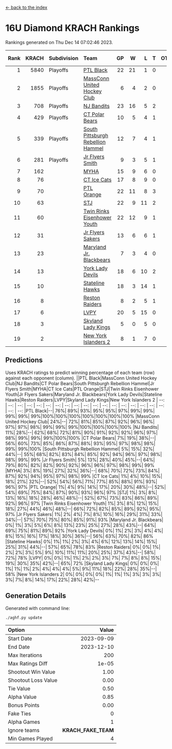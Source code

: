 [<- back to the index](readme.md)
# 16U Diamond KRACH Rankings
Rankings generated on Thu Dec 14 07:02:46 2023.

Rank|KRACH|Subdivision|Team|GP|W|L|T|OTW|OTL|SoS|Exp Wins|Win Diff
---:|---:|:---|:---|---:|---:|---:|---:|---:|---:|---:|---:|---:
1|5840|Playoffs|[PTL Black](https://gamesheetstats.com/seasons/3663/teams/140833/schedule)|22|21|1|0|2|0|344|21.8|-0.0
2|1855|Playoffs|[MassConn United Hockey Club](https://gamesheetstats.com/seasons/3663/teams/140835/schedule)|6|4|2|0|0|0|1893|4.8|-0.0
3|708|Playoffs|[NJ Bandits](https://gamesheetstats.com/seasons/3663/teams/140836/schedule)|23|16|5|2|0|2|759|17.8|-0.0
4|429|Playoffs|[CT Polar Bears](https://gamesheetstats.com/seasons/3663/teams/140834/schedule)|10|5|4|1|0|0|1286|6.3|-0.0
5|339|Playoffs|[South Pittsburgh Rebellion Hammel](https://gamesheetstats.com/seasons/3663/teams/140839/schedule)|12|7|4|1|0|0|1038|8.4|0.0
6|281|Playoffs|[Jr Flyers Smith](https://gamesheetstats.com/seasons/3663/teams/140837/schedule)|9|3|5|1|1|2|1479|4.3|-0.0
7|162||[MYHA](https://gamesheetstats.com/seasons/3663/teams/140838/schedule)|15|9|6|0|0|0|877|9.9|0.0
8|76||[CT Ice Cats](https://gamesheetstats.com/seasons/3663/teams/140846/schedule)|17|8|9|0|0|1|659|8.9|0.0
9|70||[PTL Orange](https://gamesheetstats.com/seasons/3663/teams/140842/schedule)|22|11|8|3|1|0|110|13.4|0.0
10|63||[STJ](https://gamesheetstats.com/seasons/3663/teams/140841/schedule)|22|9|11|2|0|1|896|10.9|0.0
11|60||[Twin Rinks Eisenhower Youth](https://gamesheetstats.com/seasons/3663/teams/140847/schedule)|22|12|9|1|3|0|100|13.4|0.0
12|31||[Jr Flyers Sakers](https://gamesheetstats.com/seasons/3663/teams/140843/schedule)|13|6|6|1|2|0|84|7.4|0.0
13|23||[Maryland Jr. Blackbears](https://gamesheetstats.com/seasons/3663/teams/140848/schedule)|7|3|4|0|0|1|789|3.9|0.0
14|13||[York Lady Devils](https://gamesheetstats.com/seasons/3663/teams/140845/schedule)|18|6|10|2|0|2|351|7.9|0.0
15|10||[Stateline Hawks](https://gamesheetstats.com/seasons/3663/teams/140840/schedule)|18|3|14|1|0|1|1058|4.4|0.0
16|8||[Reston Raiders](https://gamesheetstats.com/seasons/3663/teams/140850/schedule)|8|2|5|1|1|0|24|3.4|0.0
17|6||[LVPY](https://gamesheetstats.com/seasons/3663/teams/140844/schedule)|20|5|15|0|0|0|94|5.9|0.0
18|3||[Skyland Lady Kings](https://gamesheetstats.com/seasons/3663/teams/140849/schedule)|5|0|5|0|0|0|45|0.9|0.0
19|2||[New York Islanders 2](https://gamesheetstats.com/seasons/3663/teams/140851/schedule)|8|1|7|0|0|0|32|1.9|0.0

## Predictions
Uses KRACH ratings to predict winning percentage of each team (row) against each opponent (column).
||PTL Black|MassConn United Hockey Club|NJ Bandits|CT Polar Bears|South Pittsburgh Rebellion Hammel|Jr Flyers Smith|MYHA|CT Ice Cats|PTL Orange|STJ|Twin Rinks Eisenhower Youth|Jr Flyers Sakers|Maryland Jr. Blackbears|York Lady Devils|Stateline Hawks|Reston Raiders|LVPY|Skyland Lady Kings|New York Islanders 2
| --: | --: | --: | --: | --: | --: | --: | --: | --: | --: | --: | --: | --: | --: | --: | --: | --: | --: | --: | --: 
|PTL Black|--| 76%| 89%| 93%| 95%| 95%| 97%| 99%| 99%| 99%| 99%| 99%|100%|100%|100%|100%|100%|100%|100%
|MassConn United Hockey Club| 24%|--| 72%| 81%| 85%| 87%| 92%| 96%| 96%| 97%| 97%| 98%| 99%| 99%| 99%|100%|100%|100%|100%
|NJ Bandits| 11%| 28%|--| 62%| 68%| 72%| 81%| 90%| 91%| 92%| 92%| 96%| 97%| 98%| 99%| 99%| 99%|100%|100%
|CT Polar Bears|  7%| 19%| 38%|--| 56%| 60%| 73%| 85%| 86%| 87%| 88%| 93%| 95%| 97%| 98%| 98%| 99%| 99%|100%
|South Pittsburgh Rebellion Hammel|  5%| 15%| 32%| 44%|--| 55%| 68%| 82%| 83%| 84%| 85%| 92%| 94%| 96%| 97%| 98%| 98%| 99%| 99%
|Jr Flyers Smith|  5%| 13%| 28%| 40%| 45%|--| 64%| 79%| 80%| 82%| 82%| 90%| 92%| 96%| 96%| 97%| 98%| 99%| 99%
|MYHA|  3%|  8%| 19%| 27%| 32%| 36%|--| 68%| 70%| 72%| 73%| 84%| 87%| 92%| 94%| 95%| 97%| 98%| 99%
|CT Ice Cats|  1%|  4%| 10%| 15%| 18%| 21%| 32%|--| 52%| 54%| 56%| 71%| 77%| 85%| 88%| 91%| 93%| 96%| 97%
|PTL Orange|  1%|  4%|  9%| 14%| 17%| 20%| 30%| 48%|--| 52%| 54%| 69%| 75%| 84%| 87%| 90%| 93%| 96%| 97%
|STJ|  1%|  3%|  8%| 13%| 16%| 18%| 28%| 46%| 48%|--| 52%| 67%| 73%| 83%| 86%| 89%| 92%| 96%| 97%
|Twin Rinks Eisenhower Youth|  1%|  3%|  8%| 12%| 15%| 18%| 27%| 44%| 46%| 48%|--| 66%| 72%| 82%| 85%| 89%| 92%| 95%| 97%
|Jr Flyers Sakers|  1%|  2%|  4%|  7%|  8%| 10%| 16%| 29%| 31%| 33%| 34%|--| 57%| 70%| 75%| 80%| 85%| 91%| 93%
|Maryland Jr. Blackbears|  0%|  1%|  3%|  5%|  6%|  8%| 13%| 23%| 25%| 27%| 28%| 43%|--| 64%| 69%| 75%| 81%| 89%| 92%
|York Lady Devils|  0%|  1%|  2%|  3%|  4%|  4%|  8%| 15%| 16%| 17%| 18%| 30%| 36%|--| 56%| 63%| 70%| 82%| 86%
|Stateline Hawks|  0%|  1%|  1%|  2%|  3%|  4%|  6%| 12%| 13%| 14%| 15%| 25%| 31%| 44%|--| 57%| 65%| 78%| 83%
|Reston Raiders|  0%|  0%|  1%|  2%|  2%|  3%|  5%|  9%| 10%| 11%| 11%| 20%| 25%| 37%| 43%|--| 58%| 72%| 78%
|LVPY|  0%|  0%|  1%|  1%|  2%|  2%|  3%|  7%|  7%|  8%|  8%| 15%| 19%| 30%| 35%| 42%|--| 65%| 72%
|Skyland Lady Kings|  0%|  0%|  0%|  1%|  1%|  1%|  2%|  4%|  4%|  4%|  5%|  9%| 11%| 18%| 22%| 28%| 35%|--| 58%
|New York Islanders 2|  0%|  0%|  0%|  0%|  1%|  1%|  1%|  3%|  3%|  3%|  3%|  7%|  8%| 14%| 17%| 22%| 28%| 42%|--

## Generation Details

Generated with command line:
```
./aghf.py update
```

| Option | Value |
| :----- | ----: |
| Start Date | 2023-09-09 |
| End Date | 2023-12-10 |
| Max Iterations | 200 |
| Max Ratings Diff | 1e-05 |
| Shootout Win Value | 1.00 |
| Shootout Loss Value | 0.00 |
| Tie Value | 0.50 |
| Alpha Value | 0.85 |
| Bonus Points | 0.00 |
| Fake Ties | 0 |
| Alpha Games | 1 |
| Ignore teams | __KRACH_FAKE_TEAM__ |
| Min Games Played | 4 |

